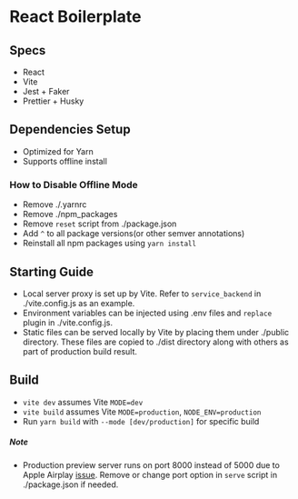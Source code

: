 # React Boilerplate

## Specs

- React
- Vite
- Jest + Faker
- Prettier + Husky

## Dependencies Setup

- Optimized for Yarn
- Supports offline install

### How to Disable Offline Mode

- Remove ./.yarnrc
- Remove ./npm_packages
- Remove `reset` script from ./package.json
- Add `^` to all package versions(or other semver annotations)
- Reinstall all npm packages using `yarn install`

## Starting Guide

- Local server proxy is set up by Vite. Refer to `service_backend` in ./vite.config.js as an example.
- Environment variables can be injected using .env files and `replace` plugin in ./vite.config.js.
- Static files can be served locally by Vite by placing them under ./public directory. These files are copied to ./dist directory along with others as part of production build result.

## Build

- `vite dev` assumes Vite `MODE=dev`
- `vite build` assumes Vite `MODE=production`, `NODE_ENV=production`
- Run `yarn build` with `--mode [dev/production]` for specific build

##### Note

- Production preview server runs on port 8000 instead of 5000 due to Apple Airplay [issue](https://developer.apple.com/forums/thread/682332). Remove or change port option in `serve` script in ./package.json if needed.
